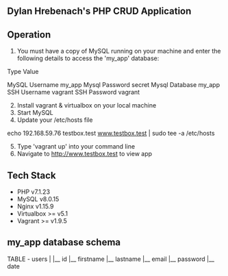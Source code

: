 ## Dylan Hrebenach's PHP CRUD Application

## Operation
1. You must have a copy of MySQL running on your machine and enter the following details to access the 'my_app' database:

Type	        Value

MySQL Username	my_app
Mysql Password	secret
Mysql Database	my_app
SSH Username	vagrant
SSH Password	vagrant

2. Install vagrant & virtualbox on your local machine
3. Start MySQL
4. Update your /etc/hosts file

echo 192.168.59.76   testbox.test www.testbox.test | sudo tee -a /etc/hosts

5. Type 'vagrant up' into your command line
6. Navigate to http://www.testbox.test to view app

## Tech Stack
- PHP v7.1.23
- MySQL v8.0.15
- Nginx v1.15.9
- Virtualbox >= v5.1
- Vagrant >= v1.9.5

## my_app database schema
TABLE - users
  |
  |__ id
  |__ firstname
  |__ lastname
  |__ email
  |__ password
  |__ date